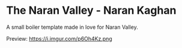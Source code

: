 # The Naran Valley - Naran Kaghan
A small boiler template made in love for Naran Valley.

Preview: https://i.imgur.com/p6Oh4Kz.png
